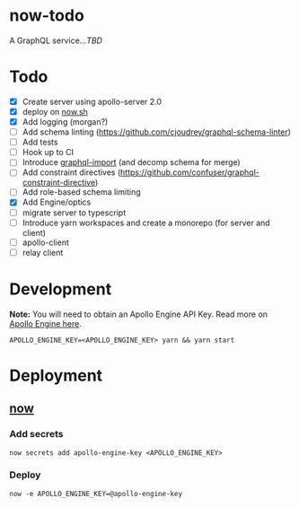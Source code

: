 # now-todo

A GraphQL service..._TBD_

# Todo

- [x] Create server using apollo-server 2.0
- [x] deploy on [now.sh](now.sh)
- [x] Add logging (morgan?)
- [ ] Add schema linting (https://github.com/cjoudrey/graphql-schema-linter)
- [ ] Add tests
- [ ] Hook up to CI
- [ ] Introduce [graphql-import](https://github.com/prismagraphql/graphql-import) (and decomp schema for merge)
- [ ] Add constraint directives (https://github.com/confuser/graphql-constraint-directive)
- [ ] Add role-based schema limiting
- [x] Add Engine/optics
- [ ] migrate server to typescript
- [ ] Introduce yarn workspaces and create a monorepo (for server and client)
- [ ] apollo-client
- [ ] relay client

# Development

**Note:** You will need to obtain an Apollo Engine API Key. Read more on [Apollo Engine here](https://www.apollographql.com/docs/engine/setup-node.html).

```
APOLLO_ENGINE_KEY=<APOLLO_ENGINE_KEY> yarn && yarn start
```

# Deployment

## [now](https://zeit.co/now)

### Add secrets

```
now secrets add apollo-engine-key <APOLLO_ENGINE_KEY>
```

### Deploy

```
now -e APOLLO_ENGINE_KEY=@apollo-engine-key
```
